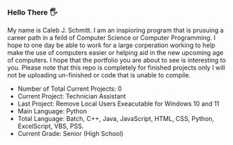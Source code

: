 ### Hello There 🖐

My name is Caleb J. Schmitt. I am an inspioring program that is prusuing a career path in a feild of Computer Science or Computer Programming. I hope to one day be able to work for a large corperation working to help make the use of computers easier or helping aid in the new upcoming age of computers. I hope that the portfolio you are about to see is interesting to you. Please note that this repo is completely for finished projects only I will not be uploading un-finished or code that is unable to compile.

- Number of Total Current Projects: 0
- Current Project: Technician Assistant
- Last Project: Remove Local Users Exeacutable for Windows 10 and 11
- Main Language: Python
- Total Language: Batch, C++, Java, JavaScript, HTML, CSS, Python, ExcelScript, VBS, PSS.
- Current Grade: Senior (High School)

